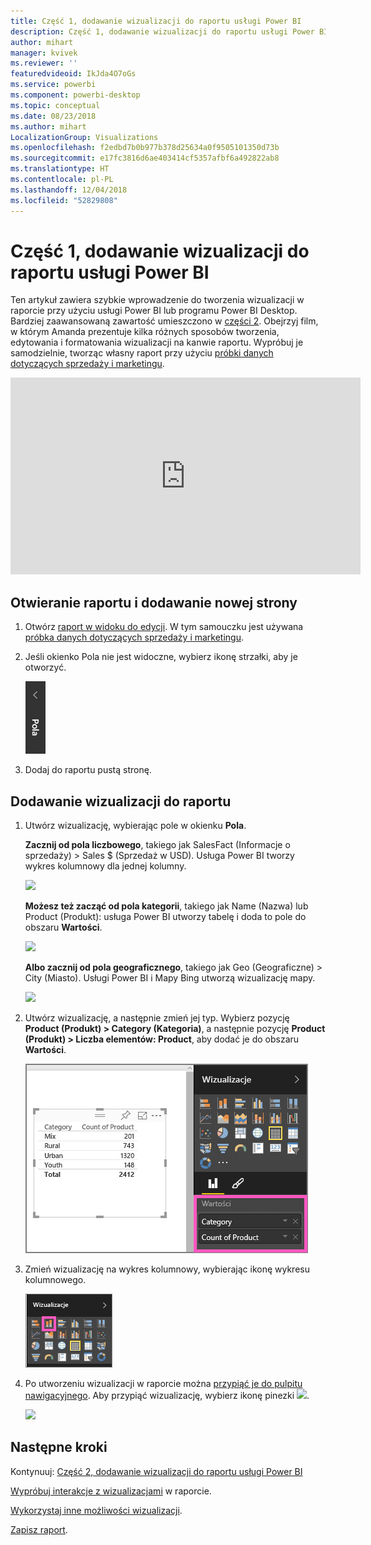 ```yaml
---
title: Część 1, dodawanie wizualizacji do raportu usługi Power BI
description: Część 1, dodawanie wizualizacji do raportu usługi Power BI
author: mihart
manager: kvivek
ms.reviewer: ''
featuredvideoid: IkJda4O7oGs
ms.service: powerbi
ms.component: powerbi-desktop
ms.topic: conceptual
ms.date: 08/23/2018
ms.author: mihart
LocalizationGroup: Visualizations
ms.openlocfilehash: f2edbd7b0b977b378d25634a0f9505101350d73b
ms.sourcegitcommit: e17fc3816d6ae403414cf5357afbf6a492822ab8
ms.translationtype: HT
ms.contentlocale: pl-PL
ms.lasthandoff: 12/04/2018
ms.locfileid: "52829808"
---
```

# <a name="part-i-add-visualizations-to-a-power-bi-report"></a>Część 1, dodawanie wizualizacji do raportu usługi Power BI
Ten artykuł zawiera szybkie wprowadzenie do tworzenia wizualizacji w raporcie przy użyciu usługi Power BI lub programu Power BI Desktop.  Bardziej zaawansowaną zawartość umieszczono w [części 2](power-bi-report-add-visualizations-ii.md). Obejrzyj film, w którym Amanda prezentuje kilka różnych sposobów tworzenia, edytowania i formatowania wizualizacji na kanwie raportu. Wypróbuj je samodzielnie, tworząc własny raport przy użyciu [próbki danych dotyczących sprzedaży i marketingu](../sample-datasets.md).

<iframe width="560" height="315" src="https://www.youtube.com/embed/IkJda4O7oGs" frameborder="0" allowfullscreen></iframe>


## <a name="open-a-report-and-add-a-new-page"></a>Otwieranie raportu i dodawanie nowej strony
1. Otwórz [raport w widoku do edycji](../consumer/end-user-reading-view.md). W tym samouczku jest używana [próbka danych dotyczących sprzedaży i marketingu](../sample-datasets.md).
2. Jeśli okienko Pola nie jest widoczne, wybierz ikonę strzałki, aby je otworzyć. 
   
   ![](media/power-bi-report-add-visualizations-i/pbi_nancy_fieldsfiltersarrow.png)
3. Dodaj do raportu pustą stronę.

## <a name="add-visualizations-to-the-report"></a>Dodawanie wizualizacji do raportu
1. Utwórz wizualizację, wybierając pole w okienku **Pola**.  
   
   **Zacznij od pola liczbowego**, takiego jak SalesFact (Informacje o sprzedaży) > Sales $ (Sprzedaż w USD). Usługa Power BI tworzy wykres kolumnowy dla jednej kolumny.
   
   ![](media/power-bi-report-add-visualizations-i/pbi_onecolchart.png)
   
   **Możesz też zacząć od pola kategorii**, takiego jak Name (Nazwa) lub Product (Produkt): usługa Power BI utworzy tabelę i doda to pole do obszaru **Wartości**.
   
   ![](media/power-bi-report-add-visualizations-i/pbi_agif_createchart3.gif)
   
   **Albo zacznij od pola geograficznego**, takiego jak Geo (Geograficzne) > City (Miasto). Usługi Power BI i Mapy Bing utworzą wizualizację mapy.
   
   ![](media/power-bi-report-add-visualizations-i/power-bi-map.png)
2. Utwórz wizualizację, a następnie zmień jej typ. Wybierz pozycję **Product (Produkt) > Category (Kategoria)**, a następnie pozycję **Product (Produkt) > Liczba elementów: Product**, aby dodać je do obszaru **Wartości**.
   
   ![](media/power-bi-report-add-visualizations-i/part1table1.png)
3. Zmień wizualizację na wykres kolumnowy, wybierając ikonę wykresu kolumnowego.
   
   ![](media/power-bi-report-add-visualizations-i/part1converttocolumn.png)
4. Po utworzeniu wizualizacji w raporcie można [przypiąć je do pulpitu nawigacyjnego](../service-dashboard-pin-tile-from-report.md). Aby przypiąć wizualizację, wybierz ikonę pinezki ![](media/power-bi-report-add-visualizations-i/pinnooutline.png).
   
   ![](media/power-bi-report-add-visualizations-i/part1pin1.png)
  

## <a name="next-steps"></a>Następne kroki
 Kontynuuj: [Część 2, dodawanie wizualizacji do raportu usługi Power BI](power-bi-report-add-visualizations-ii.md)
   
   [Wypróbuj interakcje z wizualizacjami](../consumer/end-user-reading-view.md) w raporcie.
   
   [Wykorzystaj inne możliwości wizualizacji](power-bi-report-visualizations.md).
   
   [Zapisz raport](../service-report-save.md).

